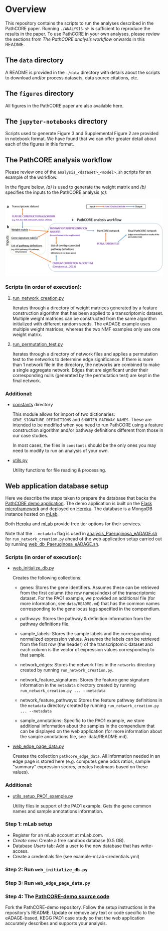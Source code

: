 # Overview
This repository contains the scripts to run the analyses described in the
PathCORE paper. Running `./ANALYSIS.sh` is sufficient to reproduce
the results in the paper. To use PathCORE in your own analyses, please
review the sections from *The PathCORE analysis workflow* onwards in
this README.

## The `data` directory
A README is provided in the `./data` directory with details about the scripts
to download and/or process datasets, data source citations, etc.

## The `figures` directory
All figures in the PathCORE paper are also available here.

## The `jupyter-notebooks` directory
Scripts used to generate Figure 3 and Supplemental Figure 2 are provided
in notebook format. We have found that we can offer greater detail about
each of the figures in this format.

## The PathCORE analysis workflow
Please review one of the `analysis_<dataset>_<model>.sh` scripts for an example
of the workflow.

In the figure below, *(a)* is used to generate the weight matrix and *(b)*
specifies the inputs to the PathCORE analysis *(c)*:

![PathCORE analysis workflow diagram](figures/Figure4.PNG?raw=true)

### Scripts (in order of execution):
1. [run_network_creation.py](run_network_creation.py)

   Iterates through a directory of weight matrices generated by a feature
   construction algorithm that has been applied to a transcriptomic dataset.
   Multiple weight matrices can be constructed from the same algorithm
   initialized with different random seeds. The eADAGE example uses multiple
   weight matrices, whereas the two NMF examples only use one weight matrix.

2. [run_permutation_test.py](run_permutation_test.py)

   Iterates through a directory of network files and applies a permutation
   test to the networks to determine edge significance.
   If there is more than 1 network file in the directory,
   the networks are combined to make a single aggregate network.
   Edges that are significant under their corresponding nulls
   (generated by the permutation test) are kept in the final
   network.

### Additional:
- [constants](constants)
  directory

   This module allows for import of two dictionaries:
   `GENE_SIGNATURE_DEFINITIONS` and `SHORTEN_PATHWAY_NAMES`.
   These are intended to be modified when you need to run
   PathCORE using a feature construction algorithm and/or
   pathway definitions different from those in our case studies.

   In most cases, the files in `constants` should be the only
   ones you may need to modify to run an analysis of your own.

- [utils.py](utils.py)

   Utility functions for file reading & processing.

## Web application database setup
Here we describe the steps taken to prepare the database that backs the
[PathCORE demo application](https://pathcore-demo.herokuapp.com/).
The demo application is built on the
[Flask microframework](http://flask.pocoo.org/) and deployed on
[Heroku](https://www.heroku.com/). The database is a MongoDB instance
hosted on [mLab](https://mlab.com/).

Both [Heroku](https://www.heroku.com/pricing) and
[mLab](https://mlab.com/plans/pricing/) provide free tier options for their
services.

Note that the `--metadata` flag is used in
[analysis_Paeruginosa_eADAGE.sh](analysis_Paeruginosa_eADAGE.sh)
for `run_network_creation.py` ahead of the web application setup
carried out by running [web_db_Paeruginosa_eADAGE.sh](web_db_Paeruginosa_eADAGE.sh).

### Scripts (in order of execution):
- [web_initialize_db.py](web_initialize_db.py)

   Creates the following collections:
   - genes: Stores the gene identifiers. Assumes these can be retrieved from
     the first column (the row names/index) of the transcriptomic dataset.
     For the PAO1 example, we provided an additional file (for more
     information, see `data/README.md`) that has the common names corresponding
     to the gene locus tags specified in the compendium.

   - pathways: Stores the pathway & definition information from the pathway
     definitions file.

   - sample_labels: Stores the sample labels and the corresponding normalized
     expression values. Assumes the labels can be retrieved from the first row
     (the header) of the transcriptomic dataset and each column is the vector
     of expression values corresponding to that sample.
     
   - network_edges: Stores the network files in the `networks` directory
     created by running `run_network_creation.py`.

   - network_feature_signatures: Stores the feature gene signature information
     in the `metadata` directory created by running
     `run_network_creation.py ... --metadata`

   - network_feature_pathways: Stores the feature pathway definitions
     in the `metadata` directory created by running
     `run_network_creation.py ... --metadata`

   - sample_annotations: Specific to the PAO1 example, we store additional
     information about the samples in the compendium that can be displayed
     on the web application (for more information
     about the sample annotations file, see `data/README.md).

- [web_edge_page_data.py](web_edge_page_data.py)

   Creates the collection `pathcore_edge_data`. All information needed in
   an edge page is stored here (e.g. computes gene odds ratios, sample
   "summary" expression scores, creates heatmaps based on these values).

### Additional:
- [utils_setup_PAO1_example.py](utils_setup_PAO1_example.py)

   Utility files in support of the PAO1 example. Gets the gene common names
   and sample annotations information.

### Step 1: mLab setup
- Register for an mLab account at mLab.com.
- *Create new*: Create a free sandbox database (0.5 GB).
- Database *Users* tab: Add a user to the new database that has write-access.
- Create a credentials file (see example-mLab-credentials.yml)

### Step 2: Run `web_initialize_db.py`

### Step 3: Run `web_edge_page_data.py`

### Step 4: The [PathCORE-demo source code](https://github.com/kathyxchen/PathCORE-demo)
Fork the PathCORE-demo repository. Follow the setup instructions in the
repository's README. Update or remove any text or code specific to the
eADAGE-based, KEGG PAO1 case study so that the web application accurately
describes and supports your analysis.

